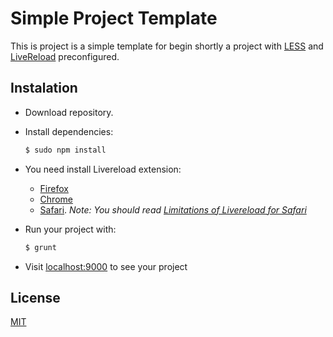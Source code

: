 Simple Project Template
=======================

This is project is a simple template for begin shortly a project with [LESS](http://lesscss.org/) and [LiveReload](https://www.npmjs.org/package/livereload) preconfigured.

## Instalation

* Download repository.
* Install dependencies:

	```sh
	$ sudo npm install
	```

* You need install Livereload extension:

	* [Firefox](https://addons.mozilla.org/es/firefox/addon/livereload/)
	* [Chrome](https://chrome.google.com/webstore/detail/livereload/jnihajbhpnppcggbcgedagnkighmdlei)
	* [Safari](http://download.livereload.com/2.0.9/LiveReload-2.0.9.safariextz). *Note: You should read [Limitations of Livereload for Safari](http://feedback.livereload.com/knowledgebase/articles/86242-how-do-i-install-and-use-the-browser-extensions)*

* Run your project with:
	
	```sh
	$ grunt
	```
* Visit [localhost:9000](localhost:9000) to see your project

License
----

[MIT](http://opensource.org/licenses/MIT)